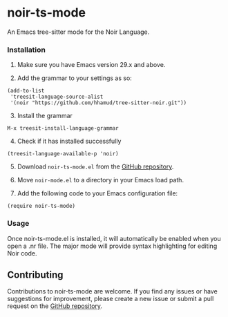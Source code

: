 # noir-ts-mode

An Emacs tree-sitter mode for the Noir Language.

### Installation

1. Make sure you have Emacs version 29.x and above.

2. Add the grammar to your settings as so:
``` elisp
(add-to-list
 'treesit-language-source-alist
 '(noir "https://github.com/hhamud/tree-sitter-noir.git"))
```

3. Install the grammar
``` elisp
M-x treesit-install-language-grammar 
```

4. Check if it has installed successfully
``` elisp
(treesit-language-available-p 'noir)
```

5. Download `noir-ts-mode.el` from the [GitHub repository](https://github.com/hhamud/tree-sitter-noir).

6. Move `noir-mode.el` to a directory in your Emacs load path.

7. Add the following code to your Emacs configuration file:

```elisp
(require noir-ts-mode)
```

### Usage

Once noir-ts-mode.el is installed, it will automatically be enabled when you open a .nr file. The major mode will provide syntax highlighting for editing Noir code.

## Contributing

Contributions to noir-ts-mode are welcome. If you find any issues or have suggestions for improvement, please create a new issue or submit a pull request on the [GitHub repository](https://github.com/hhamud/noir-ts-mode).
